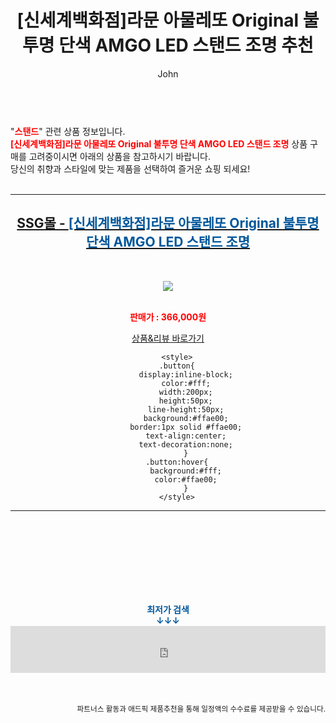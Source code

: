 ﻿---
layout: post
title:  "[신세계백화점]라문 아물레또 Original 불투명 단색 AMGO LED 스탠드 조명 추천"
author: John
categories: [ 스탠드 ]
tags: [ 스탠드 조명, 스탠드 에어컨, 스탠드 에어컨 청소, 스탠드 마이크, 스탠드오일 오블롱백, 스탠드업 코미디, 스탠드에어컨 물 떨어짐, 스탠드 에어컨 냄새 제거 방법, 스탠드 에어컨 전기세, 스탠드 옷걸이 ]
image: https://shopping-phinf.pstatic.net/main_3400898/34008982849.jpg 
description: "[신세계백화점]라문 아물레또 Original 불투명 단색 AMGO LED 스탠드 조명 추천 관련 상품으로 가장 고객 선호도가 높은 제품입니다."
toc: true
toc_sticky: true
---

<br>
"<b><font color='#ff0000'>스탠드</font></b>" 관련 상품 정보입니다.
<br>
<b><font color='#ff0000'>[신세계백화점]라문 아물레또 Original 불투명 단색 AMGO LED 스탠드 조명</font></b> 상품 구매를 고려중이시면 아래의 상품을 참고하시기 바랍니다.
<br>
당신의 취향과 스타일에 맞는 제품을 선택하여 즐거운 쇼핑 되세요!
<br><br>
<hr>
<p>
    
<center><h2><a href="https://nico.kr/L0CYFi" target="_blank"><b>SSG몰 - <font color='#01579B'>[신세계백화점]라문 아물레또 Original 불투명 단색 AMGO LED 스탠드 조명</font></b></a></h2><br>

<a href="https://nico.kr/L0CYFi" target="_blank"><img src="https://shopping-phinf.pstatic.net/main_3400898/34008982849.jpg"></a><br><br>

<b><font color='#ff0000'>판매가 : 366,000원 </font></b><br>

<a href="https://nico.kr/L0CYFi" target="_blank" class="button">상품&리뷰 바로가기</a><p>

        <style>
        .button{
            display:inline-block;
            color:#fff;
            width:200px;
            height:50px;
            line-height:50px;
            background:#ffae00;
            border:1px solid #ffae00;
            text-align:center;
            text-decoration:none;
            }
        .button:hover{
            background:#fff;
            color:#ffae00;
            }
        </style>

<hr>

<br><br><br><br><br><br><br>
<center><b><font color='#01579B' size='medium'>최저가 검색<br>
↓↓↓</font></b></center>
<center><iframe src="https://coupa.ng/b1Tbjx" width="100%" height="75" frameborder="0" scrolling="no" referrerpolicy="unsafe-url"></iframe></center>
<br><br>
<p>
<small>
    <div align="right">파트너스 활동과 애드픽 제품추천을 통해 일정액의 수수료를 제공받을 수 있습니다.</div>
</small>
</p>
